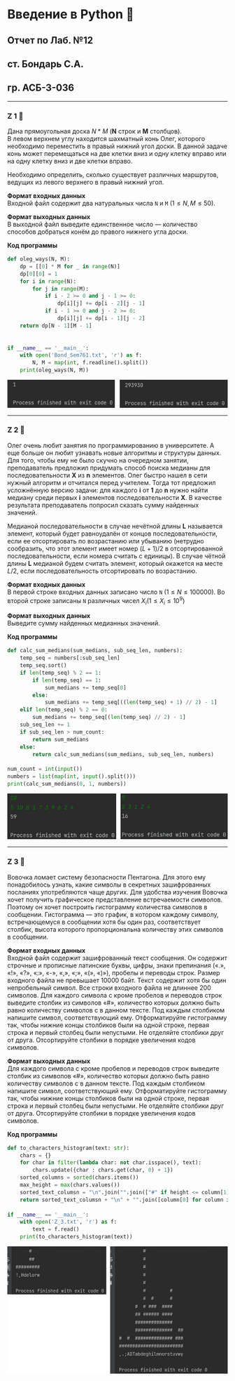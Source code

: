 # Введение в Python 🐍

## Отчет по Лаб. №12
## ст. Бондарь С.А.
## гр. АСБ-3-036

------------

### Z 1 🐍

Дана прямоугольная доска $N*M$ (**N** строк и **M** столбцов).  
В левом верхнем углу находится шахматный конь Олег, которого необходимо переместить в правый нижний угол доски. 
В данной задаче конь может перемещаться на две клетки вниз и одну клетку вправо или на одну клетку вниз и две клетки вправо.

Необходимо определить, сколько существует различных маршрутов, ведущих из левого верхнего в правый нижний угол.

**Формат входных данных**  
Входной файл содержит два натуральных числа `N` и `M` $(1 \leq N, M \leq 50)$.

**Формат выходных данных**  
В выходной файл выведите единственное число — количество способов добраться конём до правого нижнего угла доски.

**Код программы**
```python
def oleg_ways(N, M):
    dp = [[0] * M for _ in range(N)]
    dp[0][0] = 1
    for i in range(N):
        for j in range(M):
            if i - 2 >= 0 and j - 1 >= 0:
                dp[i][j] += dp[i - 2][j - 1]
            if i - 1 >= 0 and j - 2 >= 0:
                dp[i][j] += dp[i - 1][j - 2]
    return dp[N - 1][M - 1]


if __name__ == '__main__':
    with open('Bond_Sem761.txt', 'r') as f:
        N, M = map(int, f.readline().split())
    print(oleg_ways(N, M))
```

![alt](imgs/1.png)

------------

### Z 2 🐍

Олег очень любит занятия по программированию в университете. 
А еще больше он любит узнавать новые алгоритмы и структуры данных.
Для того, чтобы ему не было скучно на очередном занятии, преподаватель предложил придумать способ поиска медианы для последовательности 
**X** из **n** элементов.
Олег быстро нашел в сети нужный алгоритм и отчитался перед учителем. Тогда тот предложил усложнённую версию задачи: для каждого 
**i** от **1** до **n** нужно найти медиану среди первых **i** элементов последовательности 
**X**. В качестве результата преподаватель попросил сказать сумму найденных значений.

Медианой последовательности в случае нечётной длины **L** называется элемент, который будет равноудалён от концов последовательности, если ее отсортировать по возрастанию или убыванию 
(нетрудно сообразить, что этот элемент имеет номер $(L + 1) / 2$ в отсортированной последовательности, если номера считать с единицы). 
В случае чётной длины **L** медианой будем считать элемент, который окажется на месте $L/2$, если последовательность отсортировать по возрастанию.

**Формат входных данных**  
В первой строке входных данных записано число `N` $(1 \leq N \leq 100000)$. Во второй строке записаны `N` различных чисел $X_i(1 \leq X_i \leq 10^9)$

**Формат выходных данных**  
Выведите сумму найденных медианных значений.

**Код программы**
```python
def calc_sum_medians(sum_medians, sub_seq_len, numbers):
    temp_seq = numbers[:sub_seq_len]
    temp_seq.sort()
    if len(temp_seq) % 2 == 1:
        if len(temp_seq) == 1:
            sum_medians += temp_seq[0]
        else:
            sum_medians += temp_seq[((len(temp_seq) + 1) // 2) - 1]
    elif len(temp_seq) % 2 == 0:
        sum_medians += temp_seq[(len(temp_seq) // 2) - 1]
    sub_seq_len += 1
    if sub_seq_len > num_count:
        return sum_medians
    else:
        return calc_sum_medians(sum_medians, sub_seq_len, numbers)

num_count = int(input())
numbers = list(map(int, input().split()))
print(calc_sum_medians(0, 1, numbers))
```

![alt](imgs/2.png)

------------

### Z 3 🐍

Вовочка ломает систему безопасности Пентагона. 
Для этого ему понадобилось узнать, какие символы в секретных зашифрованных посланиях употребляются чаще других. 
Для удобства изучения Вовочка хочет получить графическое представление встречаемости символов. 
Поэтому он хочет построить гистограмму количества символов в сообщении. 
Гистограмма — это график, в котором каждому символу, встречающемуся в сообщении хотя бы один раз, соответствует столбик, 
высота которого пропорциональна количеству этих символов в сообщении.


**Формат входных данных**  
Входной файл содержит зашифрованный текст сообщения. 
Он содержит строчные и прописные латинские буквы, цифры, знаки препинания («.», «!», «?», «:», «-», «,», «;», «(», «)»), 
пробелы и переводы строк. Размер входного файла не превышает 10000 байт. 
Текст содержит хотя бы один непробельный символ. Все строки входного файла не длиннее 200 символов.
Для каждого символа c кроме пробелов и переводов строк выведите столбик из символов «#», количество которых должно быть равно количеству символов c в данном тексте. 
Под каждым столбиком напишите символ, соответствующий ему. Отформатируйте гистограмму так, чтобы нижние концы столбиков были на одной строке, первая строка 
и первый столбец были непустыми. Не отделяйте столбики друг от друга. Отсортируйте столбики в порядке увеличения кодов символов.

**Формат выходных данных**  
Для каждого символа c кроме пробелов и переводов строк выведите столбик из символов «#», 
количество которых должно быть равно количеству символов c в данном тексте. Под каждым столбиком напишите символ, соответствующий ему. 
Отформатируйте гистограмму так, чтобы нижние концы столбиков были на одной строке, первая строка и первый столбец были непустыми. 
Не отделяйте столбики друг от друга. Отсортируйте столбики в порядке увеличения кодов символов.

**Код программы**
```python
def to_characters_histogram(text: str):
    chars = {}
    for char in filter(lambda char: not char.isspace(), text):
        chars.update({char : chars.get(char, 0) + 1})
    sorted_columns = sorted(chars.items())
    max_height = max(chars.values())
    sorted_text_columsn = "\n".join("".join(["#" if height <= column[1] else " " for column in sorted_columns]) for height in range(max_height, 0, -1))
    return sorted_text_columsn + "\n" + "".join([column[0] for column in sorted_columns])

if __name__ == '__main__':
    with open('Z_3.txt', 'r') as f:
        text = f.read()
    print(to_characters_histogram(text))
```

![alt](imgs/3.png)

